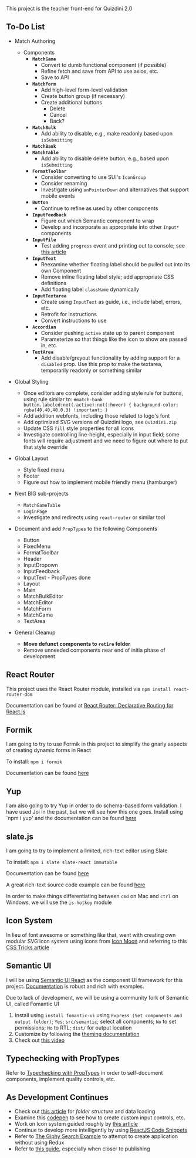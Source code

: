 This project is the teacher front-end for Quizdini 2.0

## To-Do List

- Match Authoring
  - Components
    - **`MatchGame`**
      - Convert to dumb functional component (if possible)
      - Refine fetch and save from API to use axios, etc.
      - Save to API
    - **`MatchForm`**
      - Add high-level form-level validation
      - Create button group (if necessary)
      - Create additional buttons
        - Delete
        - Cancel
        - Back?
    - **`MatchBulk`**
      - Add ability to disable, e.g., make readonly based upon `isSubmitting`
    - **`MatchBank`**
    - **`MatchTable`**
      - Add ability to disable delete button, e.g., based upon `isSubmitting`
    - **`FormatToolbar`**
      - Consider converting to use SUI's `IconGroup`
      - Consider renaming
      - Investigate using `onPointerDown` and alternatives that support mobile events
    - **`Button`**
      - Continue to refine as used by other components
    - **`InputFeedback`**
      - Figure out which Semantic component to wrap
      - Develop and incorporate as appropriate into other `Input*` components
    - **`InputFile`**
      - Test adding `progress` event and printing out to console; see [this article](https://stackoverflow.com/questions/16443440/how-to-implement-progress-bar-and-callbacks-with-async-nature-of-the-filereader)
    - **`InputText`**
      - Reexamine whether floating label should be pulled out into its own Component
      - Remove inline floating label style; add appropriate CSS definitions
      - Add floating label `className` dynamically
    - **`InputTextarea`**
      - Create using `InputText` as guide, i.e., include label, errors, etc.
      - Retrofit for instructions
      - Convert instructions to use
    - **`Accordian`**
      - Consider pushing `active` state up to parent component
      - Parameterize so that things like the icon to show are passed in, etc.
    - **`TextArea`**
      - Add disable/greyout functionality by adding support for a `disabled` prop. Use this prop to make the textarea, temporarily readonly or something similar
- Global Styling

  - Once editors are complete, consider adding style rule for buttons, using rule similar to: `#match-bank button.labeled:not(.active):not(:hover) { background-color: rgba(40,40,40,0.3) !important; }`
  - Add addition webfonts, including those related to logo's font
  - Add optimized SVG versions of Quizdini logo, see `Quizdini.zip`
  - Update CSS `fill` style properties for all icons
  - Investigate controlling line-height, especially in input field; some fonts will require adjustment and we need to figure out where to put that style override

- Global Layout

  - Style fixed menu
  - Footer
  - Figure out how to implement mobile friendly menu (hamburger)

- Next BIG sub-projects

  - `MatchGameTable`
  - `LoginPage`
  - Investigate and redirects using `react-router` or similar tool

- Document and add `PropTypes` to the following Components

  - Button
  - FixedMenu
  - FormatToolbar
  - Header
  - InputDropown
  - InputFeedback
  - InputText - PropTypes done
  - Layout
  - Main
  - MatchBulkEditor
  - MatchEditor
  - MatchForm
  - MatchGame
  - TextArea

- General Cleanup
  - **Move defunct components to `retire` folder**
  - Remove unneeded components near end of initla phase of development

## React Router

This project uses the React Router module, installed via `npm install react-router-dom`

Documentation can be found at [React Router: Declarative Routing for React.js](https://reacttraining.com/react-router/)

## Formik

I am going to try to use Formik in this project to simplify the gnarly aspects of creating dynamic forms in React

To install: `npm i formik`

Documentation can be found [here](https://jaredpalmer.com/formik/docs/overview)

## Yup

I am also going to try Yup in order to do schema-based form validation. I have used Joi in the past, but we will see how this one goes. Install using `npm i yup' and the documentation can be found [here](https://www.npmjs.com/package/yup)

## slate.js

I am going to try to implement a limited, rich-text editor using Slate

To install: `npm i slate slate-react immutable`

Documentation can be found [here](https://docs.slatejs.org)

A great rich-text source code example can be found [here](https://github.com/ianstormtaylor/slate/tree/master/examples/rich-text)

In order to make things differentiating between `cmd` on Mac and `ctrl` on Windows, we will use the `is-hotkey` module

## Icon System

In lieu of font awesome or something like that, went with creating own modular SVG icon system using icons from [Icon Moon](https://icomoon.io) and referring to this [CSS Tricks article](https://css-tricks.com/creating-svg-icon-system-react/)

## Semantic UI

I will be using [Semantic UI React](https://react.semantic-ui.com/) as the component UI framework for this project. [Documentation](https://react.semantic-ui.com/) is robust and rich with examples.

Due to lack of development, we will be using a community fork of Semantic UI, called Fomantic UI

1. Install using `install fomantic-ui` using `Express (Set components and output folder)`; `Yes`; `src/semantic`; select all components; `No` to set permissions; `No` to RTL; `dist/` for output location
2. Customize by following the [theming documentation](https://fomantic-ui.com/usage/theming.html)
3. Check out [this video](https://www.youtube.com/watch?v=a9mUH1EWp40)

## Typechecking with PropTypes

Refer to [Typechecking with PropTypes](https://reactjs.org/docs/typechecking-with-proptypes.html) in order to self-document components, implement quality controls, etc.

## As Development Continues

- Check out [this article](https://medium.com/styled-components/component-folder-pattern-ee42df37ec68) for _folder structure_ and data loading
- Examine this [codepen](https://codesandbox.io/s/qJR4ykJk) to see how to create custom input controls, etc.
- Work on Icon system guided roughly by [this article](https://medium.com/@david.gilbertson/icons-as-react-components-de3e33cb8792)
- Continue to develop more intelligently by using [ReactJS Code Snippets](https://www.cheatography.com/mend0za/cheat-sheets/vscode-reactjs-code-snippets/pdf/)
- Refer to [The Giphy Search Example](https://codesandbox.io/s/nxqmqyxld) to attempt to create application without using Redux
- Refer to [this guide](https://kentcdodds.com/blog/learn-react-fundamentals-and-advanced-patterns), especially when closer to publishing

